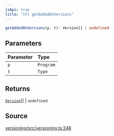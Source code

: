```yaml
---
jsApi: true
title: "[F] getAddedOnVersions"
---
```


```ts
getAddedOnVersions(p, t): Version[] | undefined
```

## Parameters

| Parameter | Type      |
| :-------- | :-------- |
| `p`       | `Program` |
| `t`       | `Type`    |

## Returns

[`Version`](Interface.Version.md)[] \| `undefined`

## Source

[versioning/src/versioning.ts:248](https://github.com/markcowl/cadl/blob/3db15286/packages/versioning/src/versioning.ts#L248)
